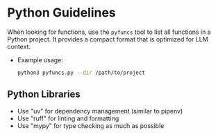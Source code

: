 # Python Guidelines

When looking for functions, use the `pyfuncs` tool to list all functions in a Python project. It provides a compact format that is optimized for LLM context.

- Example usage:

  ```bash
  python3 pyfuncs.py --dir /path/to/project
  ```

## Python Libraries

- Use "uv" for dependency management (similar to pipenv)
- Use "ruff" for linting and formatting
- Use "mypy" for type checking as much as possible